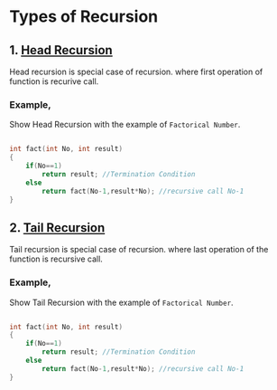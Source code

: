 # Types of Recursion

## 1. [Head Recursion]()
Head recursion is special case of recursion. where first operation of function is recurive call.

### Example,
Show Head Recursion with the example of `Factorical Number`.
```cpp

int fact(int No, int result)
{
    if(No==1)
        return result; //Termination Condition
    else
        return fact(No-1,result*No); //recursive call No-1
}

```




## 2. [Tail Recursion]()
Tail recursion is special case of recursion. where last operation of the function is recursive call.

### Example,
Show Tail Recursion with the example of `Factorical Number`.
```cpp

int fact(int No, int result)
{
    if(No==1)
        return result; //Termination Condition
    else
        return fact(No-1,result*No); //recursive call No-1
}

```

